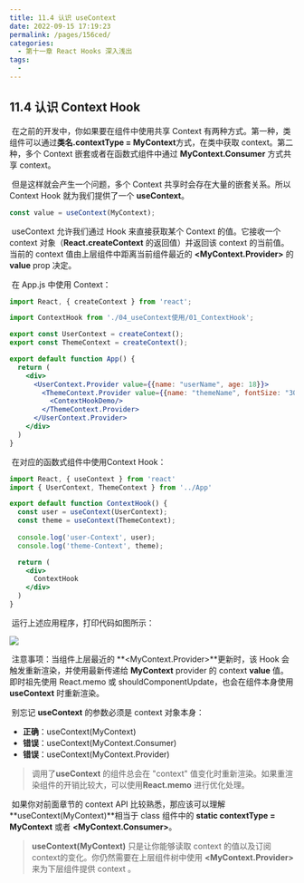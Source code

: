 ```yaml
---
title: 11.4 认识 useContext
date: 2022-09-15 17:19:23
permalink: /pages/156ced/
categories:
  - 第十一章 React Hooks 深入浅出
tags:
  - 
---
```


## 11.4 认识 Context Hook

​		在之前的开发中，你如果要在组件中使用共享 Context 有两种方式。第一种，类组件可以通过**类名.contextType = MyContext**方式，在类中获取 context。第二种，多个 Context 嵌套或者在函数式组件中通过 **MyContext.Consumer** 方式共享 context。

​		但是这样就会产生一个问题，多个 Context 共享时会存在大量的嵌套关系。所以 Context Hook 就为我们提供了一个 **useContext**。

```jsx
const value = useContext(MyContext);
```

​		useContext 允许我们通过 Hook 来直接获取某个 Context 的值。它接收一个 context 对象（**React.createContext** 的返回值）并返回该 context 的当前值。当前的 context 值由上层组件中距离当前组件最近的 **\<MyContext.Provider>** 的 **value** prop 决定。

​		在 App.js 中使用 Context：

```jsx
import React, { createContext } from 'react';

import ContextHook from './04_useContext使用/01_ContextHook';

export const UserContext = createContext();
export const ThemeContext = createContext();

export default function App() {
  return (
    <div>
      <UserContext.Provider value={{name: "userName", age: 18}}>
        <ThemeContext.Provider value={{name: "themeName", fontSize: "30px", color: "red"}}>
          <ContextHookDemo/>
        </ThemeContext.Provider>
      </UserContext.Provider>
    </div>
  )
}
```

​		在对应的函数式组件中使用Context Hook：
```jsx
import React, { useContext } from 'react'
import { UserContext, ThemeContext } from '../App'

export default function ContextHook() {
  const user = useContext(UserContext);
  const theme = useContext(ThemeContext);
  
  console.log('user-Context', user);
  console.log('theme-Context', theme);

  return (
    <div>
      ContextHook
    </div>
  )
}
```

​		运行上述应用程序，打印代码如图所示：

![](https://i.loli.net/2021/07/18/fKLirjICAJ8YxS6.png)

​		注意事项：当组件上层最近的 **\<MyContext.Provider>**更新时，该 Hook 会触发重新渲染，并使用最新传递给 **MyContext** provider 的 context **value** 值。即时祖先使用 React.memo 或 shouldComponentUpdate，也会在组件本身使用 **useContext** 时重新渲染。

​		别忘记 **useContext** 的参数必须是 context 对象本身：

- **正确**：useContext(MyContext)
- **错误**：useContext(MyContext.Consumer)
- **错误**：useContext(MyContext.Provider)

> 调用了**useContext** 的组件总会在 "context" 值变化时重新渲染。如果重渲染组件的开销比较大，可以使用**React.memo** 进行优化处理。

​		如果你对前面章节的 context API 比较熟悉，那应该可以理解 **useContext(MyContext)**相当于 class 组件中的 **static contextType = MyContext** 或者 **\<MyContext.Consumer>**。

> **useContext(MyContext)**  只是让你能够读取 context 的值以及订阅 context的变化。你仍然需要在上层组件树中使用 **\<MyContext.Provider>** 来为下层组件提供 context 。